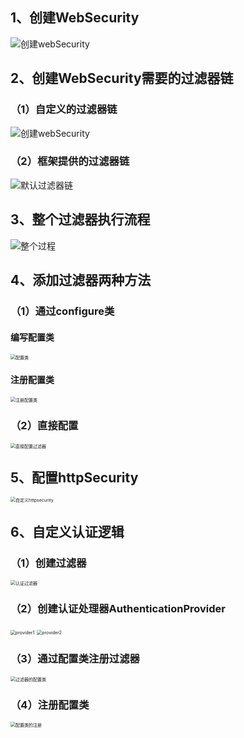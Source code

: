 ## 1、创建WebSecurity

![创建webSecurity](D:\Environment\GitSpace\future\source\source\SpringSecurity\image\创建webSecurity.png)



## 2、创建WebSecurity需要的过滤器链

### （1）自定义的过滤器链

![创建webSecurity](D:\Environment\GitSpace\future\source\source\SpringSecurity\image\创建webSecurity.png)



### （2）框架提供的过滤器链



![默认过滤器链](D:\Environment\GitSpace\future\source\source\SpringSecurity\image\默认过滤器链.png)



## 3、整个过滤器执行流程

![整个过程](\image\整个过程.png)

## 4、添加过滤器两种方法

### （1）通过configure类

#### 编写配置类

<img src="D:\Environment\GitSpace\future\source\source\SpringSecurity\image\配置类.png" alt="配置类" style="zoom:50%;" />

#### 注册配置类

<img src="D:\Environment\GitSpace\future\source\source\SpringSecurity\image\注册配置类.png" alt="注册配置类" style="zoom:50%;" />



### （2）直接配置

<img src="D:\Environment\GitSpace\future\source\source\SpringSecurity\image\直接配置过滤器.png" alt="直接配置过滤器" style="zoom:50%;" />



## 5、配置httpSecurity

<img src="D:\Environment\GitSpace\future\source\source\SpringSecurity\image\自定义httpsecurity.png" alt="自定义httpsecurity" style="zoom:50%;" />



## 6、自定义认证逻辑

### （1）创建过滤器

<img src="D:\Environment\GitSpace\future\source\source\SpringSecurity\image\认证过滤器.png" alt="认证过滤器" style="zoom:50%;" />



### （2）创建认证处理器AuthenticationProvider

<img src="D:\Environment\GitSpace\future\source\source\SpringSecurity\image\provider1.png" alt="provider1" style="zoom:50%;" />

<img src="D:\Environment\GitSpace\future\source\source\SpringSecurity\image\provider2.png" alt="provider2" style="zoom:50%;" />



### （3）通过配置类注册过滤器

<img src="D:\Environment\GitSpace\future\source\source\SpringSecurity\image\过滤器的配置类.png" alt="过滤器的配置类" style="zoom:50%;" />



### （4）注册配置类

<img src="D:\Environment\GitSpace\future\source\source\SpringSecurity\image\配置类的注册.png" alt="配置类的注册" style="zoom:50%;" />